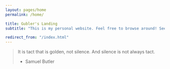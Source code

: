 ```yaml
---
layout: pages/home
permalink: /home/

title: Gubler's Landing
subtitle: "This is my personal website. Feel free to browse around! See the links above for different sections of the site."

redirect_from: "/index.html"
---
```

> It is tact that is golden, not silence. And silence is not always tact.
> - Samuel Butler
